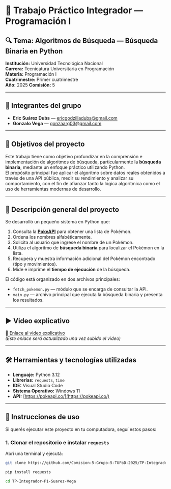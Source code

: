 # 🧠 Trabajo Práctico Integrador — Programación I

## 🔍 Tema: Algoritmos de Búsqueda — Búsqueda Binaria en Python

**Institución:** Universidad Tecnológica Nacional  
**Carrera:** Tecnicatura Universitaria en Programación  
**Materia:** Programación I  
**Cuatrimestre:** Primer cuatrimestre  
**Año:** 2025
**Comisión:** 5

---

## 👥 Integrantes del grupo

- **Eric Suárez Dubs** — ericgodzilladubs@gmail.com
- **Gonzalo Vega** — gonzaarg03@gmail.com

---

## 🎯 Objetivos del proyecto

Este trabajo tiene como objetivo profundizar en la comprensión e implementación de algoritmos de búsqueda, particularmente la **búsqueda binaria**, mediante un enfoque práctico utilizando Python.  
El propósito principal fue aplicar el algoritmo sobre datos reales obtenidos a través de una API pública, medir su rendimiento y analizar su comportamiento, con el fin de afianzar tanto la lógica algorítmica como el uso de herramientas modernas de desarrollo.

---

## 📌 Descripción general del proyecto

Se desarrolló un pequeño sistema en Python que:

1. Consulta la **[PokeAPI](https://pokeapi.co/)** para obtener una lista de Pokémon.
2. Ordena los nombres alfabéticamente.
3. Solicita al usuario que ingrese el nombre de un Pokémon.
4. Utiliza el algoritmo de **búsqueda binaria** para localizar el Pokémon en la lista.
5. Recupera y muestra información adicional del Pokémon encontrado (tipo y movimientos).
6. Mide e imprime el **tiempo de ejecución** de la búsqueda.

El código está organizado en dos archivos principales:

- `fetch_pokemon.py` — módulo que se encarga de consultar la API.
- `main.py` — archivo principal que ejecuta la búsqueda binaria y presenta los resultados.

---

## ▶️ Video explicativo

🔗 [Enlace al video explicativo](https://www.youtube.com/watch?v=ACA_TU_VIDEO_AQUI)  
_(Este enlace será actualizado una vez subido el video)_

---

## 🛠️ Herramientas y tecnologías utilizadas

- **Lenguaje:** Python 3.12
- **Librerías:** `requests`, `time`
- **IDE:** Visual Studio Code
- **Sistema Operativo:** Windows 11
- **API:** [https://pokeapi.co/](https://pokeapi.co/)

---

## 🧪 Instrucciones de uso

Si querés ejecutar este proyecto en tu computadora, seguí estos pasos:

### 1. Clonar el repositorio e instalar `requests`

Abrí una terminal y ejecutá:

```bash
git clone https://github.com/Comision-5-Grupo-5-TUPaD-2025/TP-Integrador-P1-Suarez-Vega.git

pip install requests

cd TP-Integrador-P1-Suarez-Vega
```
